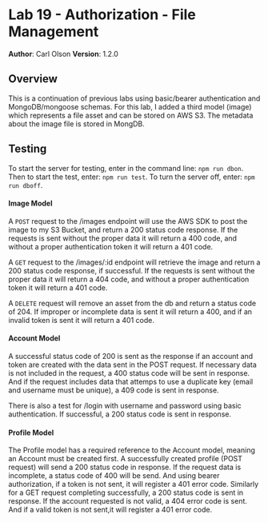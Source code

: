 # Lab 19 - Authorization - File Management
**Author**: Carl Olson
**Version**: 1.2.0

## Overview
This is a continuation of previous labs using basic/bearer authentication and MongoDB/mongoose schemas. For this lab, I added a third model (image) which represents a file asset and can be stored on AWS S3. The metadata about the image file is stored in MongDB.

## Testing
To start the server for testing, enter in the command line: ```npm run dbon```. Then to start the test, enter: ```npm run test```. To turn the server off, enter: ```npm run dboff```.

#### Image Model

A ```POST``` request to the /images endpoint will use the AWS SDK to post the image to my S3 Bucket, and return a 200 status code response. If the requests is sent without the proper data it will return a 400 code, and without a proper authentication token it will return a 401 code. 

A ```GET``` request to the /images/:id endpoint will retrieve the image and return a 200 status code response, if successful. If the requests is sent without the proper data it will return a 404 code, and without a proper authentication token it will return a 401 code. 

A ```DELETE``` request will remove an asset from the db and return a status code of 204. If improper or incomplete data is sent it will return a 400, and if an invalid token is sent it will return a 401 code. 

#### Account Model
A successful status code of 200 is sent as the response if an account and token are created with the data sent in the POST request. If necessary data is not included in the request, a 400 status code will be sent in response. And if the request includes data that attemps to use a duplicate key (email and username must be unique), a 409 code is sent in response. 

There is also a test for /login with username and password using basic authentication. If successful, a 200 status code is sent in response.

#### Profile Model
The Profile model has a required reference to the Account model, meaning an Account must be created first. A successfully created profile (POST request) will send a 200 status code in response. If the request data is incomplete, a status code of 400 will be send. And using bearer authorization, if a token is not sent, it will register a 401 error code. Similarly for a GET request completing successfully, a 200 status code is sent in response. If the account requested is not valid, a 404 error code is sent. And if a valid token is not sent,it will register a 401 error code.